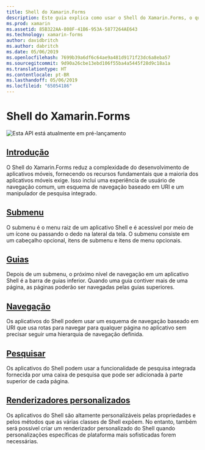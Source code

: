 ```yaml
---
title: Shell do Xamarin.Forms
description: Este guia explica como usar o Shell do Xamarin.Forms, o que reduz a complexidade dos aplicativos Xamarin.Forms fornecendo os recursos fundamentais que a maioria dos aplicativos exige.
ms.prod: xamarin
ms.assetid: 85B322AA-808F-41B6-953A-5877264AE643
ms.technology: xamarin-forms
author: davidbritch
ms.author: dabritch
ms.date: 05/06/2019
ms.openlocfilehash: 7699b39a6df6c64ae9a481d9171f23dc6a8eba57
ms.sourcegitcommit: 9d90a26cbe13ebd106f55ba4a5445f28d9c18a1a
ms.translationtype: HT
ms.contentlocale: pt-BR
ms.lasthandoff: 05/06/2019
ms.locfileid: "65054186"
---
```

# <a name="xamarinforms-shell"></a>Shell do Xamarin.Forms

![](~/media/shared/preview.png "Esta API está atualmente em pré-lançamento")

## <a name="introductionintroductionmd"></a>[Introdução](introduction.md)

O Shell do Xamarin.Forms reduz a complexidade do desenvolvimento de aplicativos móveis, fornecendo os recursos fundamentais que a maioria dos aplicativos móveis exige. Isso inclui uma experiência de usuário de navegação comum, um esquema de navegação baseado em URI e um manipulador de pesquisa integrado.

## <a name="flyoutflyoutmd"></a>[Submenu](flyout.md)

O submenu é o menu raiz de um aplicativo Shell e é acessível por meio de um ícone ou passando o dedo na lateral da tela. O submenu consiste em um cabeçalho opcional, itens de submenu e itens de menu opcionais.

## <a name="tabstabsmd"></a>[Guias](tabs.md)

Depois de um submenu, o próximo nível de navegação em um aplicativo Shell é a barra de guias inferior. Quando uma guia contiver mais de uma página, as páginas poderão ser navegadas pelas guias superiores.

## <a name="navigationnavigationmd"></a>[Navegação](navigation.md)

Os aplicativos do Shell podem usar um esquema de navegação baseado em URI que usa rotas para navegar para qualquer página no aplicativo sem precisar seguir uma hierarquia de navegação definida.

## <a name="searchsearchmd"></a>[Pesquisar](search.md)

Os aplicativos do Shell podem usar a funcionalidade de pesquisa integrada fornecida por uma caixa de pesquisa que pode ser adicionada à parte superior de cada página.

## <a name="custom-rendererscustomrenderersmd"></a>[Renderizadores personalizados](customrenderers.md)

Os aplicativos do Shell são altamente personalizáveis pelas propriedades e pelos métodos que as várias classes de Shell expõem. No entanto, também será possível criar um renderizador personalizado do Shell quando personalizações específicas de plataforma mais sofisticadas forem necessárias.

